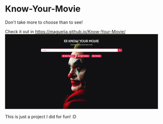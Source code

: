 # Know-Your-Movie
Don't take more to choose than to see!

Check it out in https://magueija.github.io/Know-Your-Movie/
![](image-readme.png)

This is just a project I did for fun! :D
